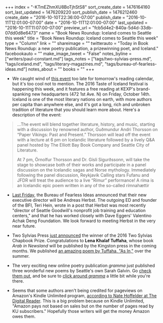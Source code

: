 +++
index = "-KTmEZhmXU8BoTjhStS8"
sort_create_date = 1476164160
sort_last_updated = 1476209220
sort_publish_date = 1476212460
create_date = "2016-10-10T22:36:00-07:00"
publish_date = "2016-10-11T12:01:00-07:00"
date = "2016-10-11T12:01:00-07:00"
last_updated = "2016-10-11T11:07:00-07:00"
preview_url = "fcb5d4e2-840a-5d4d-33db-07dd0d8e6473"
name = "Book News Roundup: Iceland comes to Seattle this week"
title = "Book News Roundup: Iceland comes to Seattle this week"
type = "Column"
link = ""
shareimage = ""
twitterauto = "Today in Book News Roundup: a new poetry publication, a prizewinning poet, and Iceland."
facebookauto = ""
make_image_tweet = "False"
notes_byline = ["writers/paul-constant.md"]
tags_notes = ["tags/two-sylvias-press.md", "tags/iceland.md", "tags/literary-magazines.md", "tags/bureau-of-fearless-ideas.md"]
notes_about = ""
books = ""
+++
* We caught wind of [this event](http://icelandnaturally.com/article/taste-iceland-seattle-2016) too late for tomorrow's reading calendar, but it's too cool not to mention. The 2016 Taste of Iceland festival is happening this week, and it features a free reading at KEXP's brand-spanking new headquarters (472 1st Ave. N) on Friday, October 14th. Iceland is one of the most literary nations on earth, with more authors per capita than anywhere else, and it's got a long, rich and unbroken tradition of literature that you should learn more about. Here's a description of the event:

<blockquote><p>...The event will blend together literature, history, and music, starting with a discussion by renowned author, Guðmundur Andri Thorsson on “Paper Vikings: Past and Present.” Thorsson will lead off the event with a lecture at 6 pm on Icelandic literature followed by a lively Q&A panel hosted by The Elliott Bay Book Company and Seattle City of Literature.</p>

<p>At 7 pm, Örnolfur Thorsson and Dr. Gísli Sigurðssonn, will take the stage to showcase both of their works and participate in a panel discussion on the Icelandic sagas and Norse mythology. Immediately following the panel discussion, Reykjavik Calling stars Fufanu and JFDR will treat the audience to a live “Rímur” performance! A ríma is an Icelandic epic poem written in any of the so-called rímnahættir</p></blockquote>

* [Last Friday](http://fearlessideas.org/the_latest/detail/teris-breaking-news-update), the Bureau of Fearless Ideas announced that their new executive director will be Andreas Herbst. The outgoing ED and founder of the BFI, Teri Hein, wrote in a post that Herbst was most recently "director of Seattle Goodwill's nonprofit job training and education centers," and that he has worked closely with Dave Eggers' Valentino Achak Deng Foundation. We look forward to meeting Herbst in the very near future.

* Two Sylvias Press [just announced](http://twosylviaspress.com/index.html) the winner of the 2016 Two Sylvias Chapbook Prize. Congratulations to **Lena Khalaf Tuffaha**, whose book *Arab in Newsland* will be published by the Kingston press in the coming months. We published [an amazing poem by Tuffaha, "As In,"](http://www.seattlereviewofbooks.com/notes/2016/07/12/as-in/) over the summer.

* The very exciting new online poetry publication *gramma* just published three wonderful new poems by Seattle's own Sarah Galvin. Go [check them out](http://gramma.press/daily/sarah-galvin-three-poems/), and be sure to [click around *gramma*](http://gramma.press/) a little bit while you're there.

* Seems that some authors aren't being credited for pageviews on Amazon's Kindle Unlimited program, [according to Nate Hoffelder at The Digital Reader](http://the-digital-reader.com/2016/10/10/month-old-software-glitch-still-stealing-page-views-ebooks-kindle-unlimited/). This is a big problem because on Kindle Unlimited, "Amazon pays not based on sales but on the number of pages read by KU subscribers." Hopefully those writers will get the money Amazon owes them.


